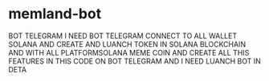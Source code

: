 # memland-bot
 BOT TELEGRAM I NEED BOT TELEGRAM CONNECT TO ALL WALLET SOLANA AND CREATE AND LUANCH TOKEN IN SOLANA BLOCKCHAIN AND WITH ALL PLATFORMSOLANA MEME COIN AND CREATE ALL THIS FEATURES IN THIS CODE ON BOT TELEGRAM AND I NEED LUANCH BOT IN DETA
